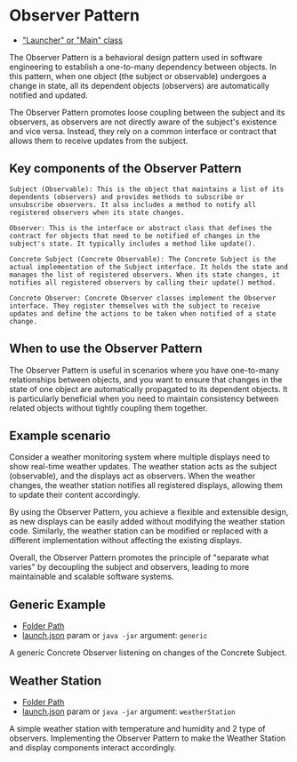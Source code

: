 # Observer Pattern

- ["Launcher" or "Main" class](./src/main/java/it/gb/ObserverPattern.java)

The Observer Pattern is a behavioral design pattern used in software engineering to establish a one-to-many dependency between objects. In this pattern, when one object (the subject or observable) undergoes a change in state, all its dependent objects (observers) are automatically notified and updated.

The Observer Pattern promotes loose coupling between the subject and its observers, as observers are not directly aware of the subject's existence and vice versa. Instead, they rely on a common interface or contract that allows them to receive updates from the subject.

## Key components of the Observer Pattern

    Subject (Observable): This is the object that maintains a list of its dependents (observers) and provides methods to subscribe or unsubscribe observers. It also includes a method to notify all registered observers when its state changes.

    Observer: This is the interface or abstract class that defines the contract for objects that need to be notified of changes in the subject's state. It typically includes a method like update().

    Concrete Subject (Concrete Observable): The Concrete Subject is the actual implementation of the Subject interface. It holds the state and manages the list of registered observers. When its state changes, it notifies all registered observers by calling their update() method.

    Concrete Observer: Concrete Observer classes implement the Observer interface. They register themselves with the subject to receive updates and define the actions to be taken when notified of a state change.

## When to use the Observer Pattern

The Observer Pattern is useful in scenarios where you have one-to-many relationships between objects, and you want to ensure that changes in the state of one object are automatically propagated to its dependent objects. It is particularly beneficial when you need to maintain consistency between related objects without tightly coupling them together.

## Example scenario

Consider a weather monitoring system where multiple displays need to show real-time weather updates. The weather station acts as the subject (observable), and the displays act as observers. When the weather changes, the weather station notifies all registered displays, allowing them to update their content accordingly.

By using the Observer Pattern, you achieve a flexible and extensible design, as new displays can be easily added without modifying the weather station code. Similarly, the weather station can be modified or replaced with a different implementation without affecting the existing displays.

Overall, the Observer Pattern promotes the principle of "separate what varies" by decoupling the subject and observers, leading to more maintainable and scalable software systems.

## Generic Example

- [Folder Path](./src/main/java/it/gb/generic)
- [launch.json](../../.vscode/launch.json) param or `java -jar` argument: `generic`

A generic Concrete Observer listening on changes of the Concrete Subject.

## Weather Station

- [Folder Path](./src/main/java/it/gb/weatherStation)
- [launch.json](../../.vscode/launch.json) param or `java -jar` argument: `weatherStation`

A simple weather station with temperature and humidity and 2 type of observers. Implementing the Observer Pattern to make the Weather Station and display components interact accordingly.  
